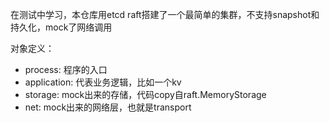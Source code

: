 在测试中学习，本仓库用etcd raft搭建了一个最简单的集群，不支持snapshot和持久化，mock了网络调用

对象定义：

- process: 程序的入口
- application: 代表业务逻辑，比如一个kv
- storage: mock出来的存储，代码copy自raft.MemoryStorage
- net: mock出来的网络层，也就是transport

